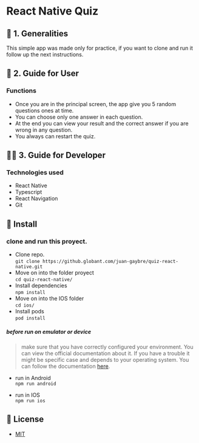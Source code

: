 # React Native Quiz


## 🧾 1. Generalities

This simple app was made only for practice, if you want to clone and run it follow up the next instructions.


## 📱 2. Guide for User

### Functions

* Once you are in the principal screen, the app give you 5 random questions ones at time. 
* You can choose only one answer in each question.
* At the end you can view your result and the correct answer if you are wrong in any question.
* You always can restart the quiz.

## 👨‍💻 3. Guide for Developer

### Technologies used

* React Native
* Typescript
* React Navigation
* Git

## 🔗 Install

### clone and run this proyect.

* Clone repo.<br /> `git clone https://github.globant.com/juan-gaybre/quiz-react-native.git`
* Move on into the folder proyect<br /> `cd quiz-react-native/`
* Install dependencies<br /> `npm install`
* Move on into the IOS folder<br /> `cd ios/`
* Install pods<br /> `pod install`

##### before run on emulator or device
> make sure that you have correctly configured your environment. You can view the official documentation about it.
If you have a trouble it might be specific case and depends to your operating system. 
You can follow the documentation [here](https://reactnative.dev/docs/environment-setup "here").

* run in Android<br /> `npm run android`

* run in IOS<br /> `npm run ios`


## 🔑 License

* [MIT](https://es.wikipedia.org/wiki/Licencia_MIT "MIT")
